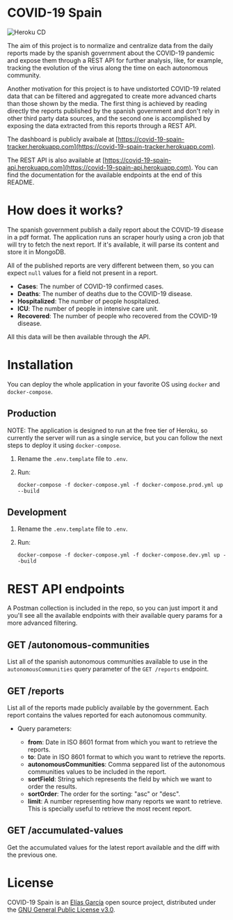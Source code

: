 # COVID-19 Spain

![Heroku CD](https://github.com/elias-garcia/covid-19-spain/workflows/Heroku%20CD/badge.svg)

The aim of this project is to normalize and centralize data from the daily
reports made by the spanish government about the COVID-19 pandemic and expose
them through a REST API for further analysis, like, for example, tracking the
evolution of the virus along the time on each autonomous community.

Another motivation for this project is to have undistorted COVID-19 related data
that can be filtered and aggregated to create more advanced charts than those
shown by the media. The first thing is achieved by reading directly the reports
published by the spanish government and don't rely in other third party data
sources, and the second one is accomplished by exposing the data extracted from
this reports through a REST API.

The dashboard is publicly avaibale at
[https://covid-19-spain-tracker.herokuapp.com](https://covid-19-spain-tracker.herokuapp.com).

The REST API is also available at
[https://covid-19-spain-api.herokuapp.com](https://covid-19-spain-api.herokuapp.com).
You can find the documentation for the available endpoints at the end of this
README.

# How does it works?

The spanish government publish a daily report about the COVID-19 disease in a
pdf format. The application runs an scraper hourly using a cron job that will
try to fetch the next report. If it's available, it will parse its content and
store it in MongoDB.

All of the published reports are very different between them, so you can expect
`null` values for a field not present in a report.

- **Cases**: The number of COVID-19 confirmed cases.
- **Deaths**: The number of deaths due to the COVID-19 disease.
- **Hospitalized**: The number of people hospitalized.
- **ICU**: The number of people in intensive care unit.
- **Recovered**: The number of people who recovered from the COVID-19 disease.

All this data will be then available through the API.

# Installation

You can deploy the whole application in your favorite OS using `docker` and
`docker-compose`.

## Production

NOTE: The application is designed to run at the free tier of Heroku, so
currently the server will run as a single service, but you can follow the next
steps to deploy it using `docker-compose`.

1. Rename the `.env.template` file to `.env`.

2. Run:

   ```shell
   docker-compose -f docker-compose.yml -f docker-compose.prod.yml up --build
   ```

## Development

1. Rename the `.env.template` file to `.env`.

2. Run:

   ```shell
   docker-compose -f docker-compose.yml -f docker-compose.dev.yml up --build
   ```

# REST API endpoints

A Postman collection is included in the repo, so you can just import it and
you'll see all the available endpoints with their available query params for a
more advanced filtering.

## GET /autonomous-communities

List all of the spanish autonomous communities available to use in the
`autonomousCommunities` query parameter of the `GET /reports` endpoint.

## GET /reports

List all of the reports made publicly available by the government. Each report
contains the values reported for each autonomous community.

- Query parameters:

  - **from**: Date in ISO 8601 format from which you want to retrieve the
    reports.
  - **to**: Date in ISO 8601 format to which you want to retrieve the reports.
  - **autonomousCommunities**: Comma seppared list of the autonomous communities
    values to be included in the report.
  - **sortField**: String which represents the field by which we want to order
    the results.
  - **sortOrder**: The order for the sorting: "asc" or "desc".
  - **limit**: A number representing how many reports we want to retrieve. This
    is specially useful to retrieve the most recent report.

## GET /accumulated-values

Get the accumulated values for the latest report available and the diff with the
previous one.

# License

COVID-19 Spain is an [Elías García](https://eliasgarciade.dev) open source
project, distributed under the
[GNU General Public License v3.0](https://github.com/elias-garcia/covid-19-spain/blob/master/LICENSE).
